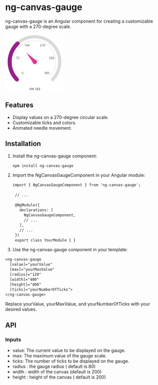 # ng-canvas-gauge

ng-canvas-gauge is an Angular component for creating a customizable gauge with a 270-degree scale.

![Snapshot](https://github.com/alimirdeveloper/ng-canvas-gauge/raw/main/src/assets/images/snapshot/snapshot.PNG)

## Features

- Display values on a 270-degree circular scale.
- Customizable ticks and colors.
- Animated needle movement.

## Installation

1. Install the ng-canvas-gauge component:

   ```bash
   npm install ng-canvas-gauge

2. Import the NgCanvasGaugeComponent in your Angular module:
   ```
   import { NgCanvasGaugeComponent } from 'ng-canvas-gauge';

    // ...
    
    @NgModule({
      declarations: [
        NgCanvasGaugeComponent,
        // ...
      ],
      // ...
    })
    export class YourModule { }

3. Use the ng-canvas-gauge component in your template:
  ```
  <ng-canvas-gauge
    [value]="yourValue"
    [max]="yourMaxValue"
    [radius]="120"
    [width]="400"
    [height]="400"
    [ticks]="yourNumberOfTicks">
  </ng-canvas-gauge>
  ```

Replace yourValue, yourMaxValue, and yourNumberOfTicks with your desired values.
  


## API

### Inputs

* value: The current value to be displayed on the gauge.
* max: The maximum value of the gauge scale.
* ticks: The number of ticks to be displayed on the gauge.
* radius : the gauge radius ( default is 80)
* width : width of the canvas (default is 200)
* height : height of the canvas ( default is 200)
